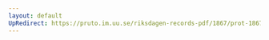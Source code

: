 ```yaml
---
layout: default
UpRedirect: https://pruto.im.uu.se/riksdagen-records-pdf/1867/prot-1867--ak--326/prot-1867--ak--326_010.pdf
---
```

